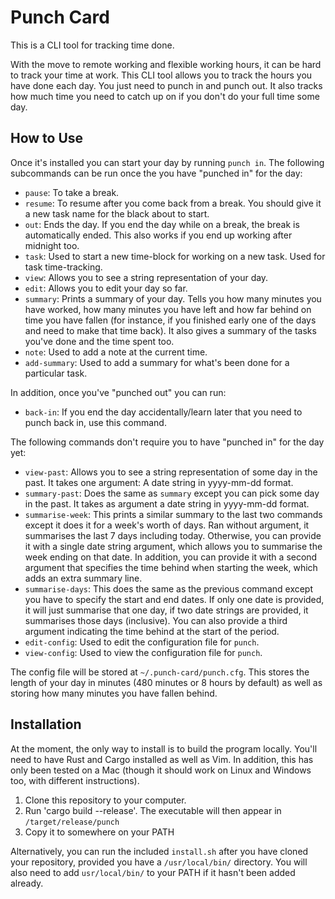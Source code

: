 # Punch Card

This is a CLI tool for tracking time done. 

With the move to remote working and flexible working hours, it can be hard to track your time at work. This CLI tool allows you to track the hours you have done each day. You just need to punch in and punch out. It also tracks how much time you need to catch up on if you don't do your full time some day.

## How to Use

Once it's installed you can start your day by running `punch in`. The following subcommands can be run once the you have "punched in" for the day:

- `pause`: To take a break.
- `resume`: To resume after you come back from a break. You should give it a new task name for the black about to start.
- `out`: Ends the day. If you end the day while on a break, the break is automatically ended. This also works if you end up working after midnight too.
- `task`: Used to start a new time-block for working on a new task. Used for task time-tracking.
- `view`: Allows you to see a string representation of your day.
- `edit`: Allows you to edit your day so far.
- `summary`: Prints a summary of your day. Tells you how many minutes you have worked, how many minutes you have left and how far behind on time you have fallen (for instance, if you finished early one of the days and need to make that time back). It also gives a summary of the tasks you've done and the time spent too.
- `note`: Used to add a note at the current time.
- `add-summary`: Used to add a summary for what's been done for a particular task.

In addition, once you've "punched out" you can run:
- `back-in`: If you end the day accidentally/learn later that you need to punch back in, use this command.

The following commands don't require you to have "punched in" for the day yet:
- `view-past`: Allows you to see a string representation of some day in the past. It takes one argument: A date string in yyyy-mm-dd format.
- `summary-past`: Does the same as `summary` except you can pick some day in the past. It takes as argument a date string in yyyy-mm-dd format.
- `summarise-week`: This prints a similar summary to the last two commands except it does it for a week's worth of days. Ran without argument, it summarises the last 7 days including today. Otherwise, you can provide it with a single date string argument, which allows you to summarise the week ending on that date. In addition, you can provide it with a second argument that specifies the time behind when starting the week, which adds an extra summary line.
- `summarise-days`: This does the same as the previous command except you have to specify the start and end dates. If only one date is provided, it will just summarise that one day, if two date strings are provided, it summarises those days (inclusive). You can also provide a third argument indicating the time behind at the start of the period.
- `edit-config`: Used to edit the configuration file for `punch`.
- `view-config`: Used to view the configuration file for `punch`.

The config file will be stored at `~/.punch-card/punch.cfg`. This stores the length of your day in minutes (480 minutes or 8 hours by default) as well as storing how many minutes you have fallen behind.

## Installation

At the moment, the only way to install is to build the program locally. You'll need to have Rust and Cargo installed as well as Vim. In addition, this has only been tested on a Mac (though it should work on Linux and Windows too, with different instructions).

1. Clone this repository to your computer.
2. Run 'cargo build --release'. The executable will then appear in `/target/release/punch`
3. Copy it to somewhere on your PATH

Alternatively, you can run the included `install.sh` after you have cloned your repository, provided you have a `/usr/local/bin/` directory. You will also need to add `usr/local/bin/` to your PATH if it hasn't been added already.
